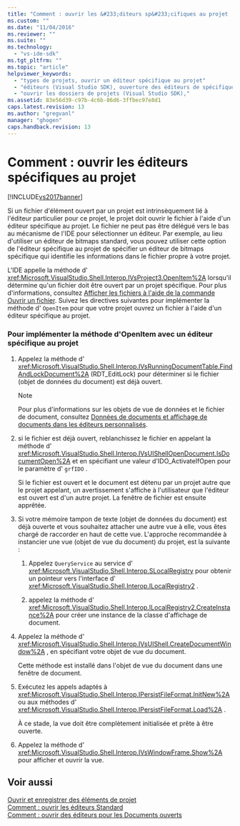 ```yaml
---
title: "Comment : ouvrir les &#233;diteurs sp&#233;cifiques au projet | Microsoft Docs"
ms.custom: ""
ms.date: "11/04/2016"
ms.reviewer: ""
ms.suite: ""
ms.technology: 
  - "vs-ide-sdk"
ms.tgt_pltfrm: ""
ms.topic: "article"
helpviewer_keywords: 
  - "types de projets, ouvrir un éditeur spécifique au projet"
  - "éditeurs (Visual Studio SDK), ouverture des éditeurs de spécifiques au projet"
  - "ouvrir les dossiers de projets (Visual Studio SDK),"
ms.assetid: 83e56d39-c97b-4c6b-86d6-3ffbec97e8d1
caps.latest.revision: 13
ms.author: "gregvanl"
manager: "ghogen"
caps.handback.revision: 13
---
```

# Comment : ouvrir les &#233;diteurs sp&#233;cifiques au projet
[!INCLUDE[vs2017banner](../code-quality/includes/vs2017banner.md)]

Si un fichier d'élément ouvert par un projet est intrinsèquement lié à l'éditeur particulier pour ce projet, le projet doit ouvrir le fichier à l'aide d'un éditeur spécifique au projet.  Le fichier ne peut pas être délégué vers le bas au mécanisme de l'IDE pour sélectionner un éditeur.  Par exemple, au lieu d'utiliser un éditeur de bitmaps standard, vous pouvez utiliser cette option de l'éditeur spécifique au projet de spécifier un éditeur de bitmaps spécifique qui identifie les informations dans le fichier propre à votre projet.  
  
 L'IDE appelle la méthode d' <xref:Microsoft.VisualStudio.Shell.Interop.IVsProject3.OpenItem%2A> lorsqu'il détermine qu'un fichier doit être ouvert par un projet spécifique.  Pour plus d'informations, consultez [Afficher les fichiers à l'aide de la commande Ouvrir un fichier](../extensibility/internals/displaying-files-by-using-the-open-file-command.md).  Suivez les directives suivantes pour implémenter la méthode d' `OpenItem` pour que votre projet ouvrez un fichier à l'aide d'un éditeur spécifique au projet.  
  
### Pour implémenter la méthode d'OpenItem avec un éditeur spécifique au projet  
  
1.  Appelez la méthode d' <xref:Microsoft.VisualStudio.Shell.Interop.IVsRunningDocumentTable.FindAndLockDocument%2A> \(RDT\_EditLock\) pour déterminer si le fichier \(objet de données du document\) est déjà ouvert.  
  
    > [!NOTE]
    >  Pour plus d'informations sur les objets de vue de données et le fichier de document, consultez [Données de documents et affichage de documents dans les éditeurs personnalisés](../extensibility/document-data-and-document-view-in-custom-editors.md).  
  
2.  si le fichier est déjà ouvert, reblanchissez le fichier en appelant la méthode d' <xref:Microsoft.VisualStudio.Shell.Interop.IVsUIShellOpenDocument.IsDocumentOpen%2A> et en spécifiant une valeur d'IDO\_ActivateIfOpen pour le paramètre d' `grfIDO` .  
  
     Si le fichier est ouvert et le document est détenu par un projet autre que le projet appelant, un avertissement s'affiche à l'utilisateur que l'éditeur est ouvert est d'un autre projet.  La fenêtre de fichier est ensuite apprêtée.  
  
3.  Si votre mémoire tampon de texte \(objet de données du document\) est déjà ouverte et vous souhaitez attacher une autre vue à elle, vous êtes chargé de raccorder en haut de cette vue.  L'approche recommandée à instancier une vue \(objet de vue du document\) du projet, est la suivante :  
  
    1.  Appelez `QueryService` au service d' <xref:Microsoft.VisualStudio.Shell.Interop.SLocalRegistry> pour obtenir un pointeur vers l'interface d' <xref:Microsoft.VisualStudio.Shell.Interop.ILocalRegistry2> .  
  
    2.  appelez la méthode d' <xref:Microsoft.VisualStudio.Shell.Interop.ILocalRegistry2.CreateInstance%2A> pour créer une instance de la classe d'affichage de document.  
  
4.  Appelez la méthode d' <xref:Microsoft.VisualStudio.Shell.Interop.IVsUIShell.CreateDocumentWindow%2A> , en spécifiant votre objet de vue du document.  
  
     Cette méthode est installé dans l'objet de vue du document dans une fenêtre de document.  
  
5.  Exécutez les appels adaptés à <xref:Microsoft.VisualStudio.Shell.Interop.IPersistFileFormat.InitNew%2A> ou aux méthodes d' <xref:Microsoft.VisualStudio.Shell.Interop.IPersistFileFormat.Load%2A> .  
  
     À ce stade, la vue doit être complètement initialisée et prête à être ouverte.  
  
6.  Appelez la méthode d' <xref:Microsoft.VisualStudio.Shell.Interop.IVsWindowFrame.Show%2A> pour afficher et ouvrir la vue.  
  
## Voir aussi  
 [Ouvrir et enregistrer des éléments de projet](../extensibility/internals/opening-and-saving-project-items.md)   
 [Comment : ouvrir les éditeurs Standard](../extensibility/how-to-open-standard-editors.md)   
 [Comment : ouvrir des éditeurs pour les Documents ouverts](../extensibility/how-to-open-editors-for-open-documents.md)